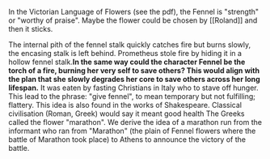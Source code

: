 In the Victorian Language of Flowers (see the pdf), the Fennel is "strength" or "worthy of praise". Maybe the flower could be chosen by [[Roland]] and then it sticks.



The internal pith of the fennel stalk quickly catches fire but burns slowly, the encasing stalk is left behind. Prometheus stole fire by hiding it in a hollow fennel stalk.<b>In the same way could the character Fennel be the torch of a fire, burning her very self to save others? This would align with the plan that she slowly degrades her core to save others across her long lifespan.</b>
It was eaten by fasting Christians in Italy who to stave off hunger. This lead to the phrase: "give fennel", to mean temporary but not fulfilling; flattery. This idea is also found in the works of Shakespeare.
Classical civilisation (Roman, Greek) would say it meant good health
The Greeks called the flower "marathon". We derive the idea of a marathon run from the informant who ran from "Marathon" (the plain of Fennel flowers where the battle of Marathon took place) to Athens to announce the victory of the battle.
